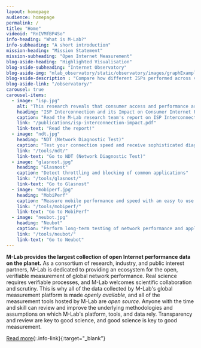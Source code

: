```yaml
---
layout: homepage
audience: homepage
permalink: /
title: "Home"
videoid: "RnIVMfBP4So"
info-heading: "What is M-Lab?"
info-subheading: "A short introduction"
mission-heading: "Mission Statement"
mission-subheading: "Open Internet Measurement"
blog-aside-heading: "Highlighted Visualisation"
blog-aside-subheading: "Internet Observatory"
blog-aside-img: "mlab_observatory/static/observatory/images/graphExample.png"
blog-aside-description : "Compare how different ISPs performed across varying locations in the US."
blog-aside-link: "/observatory/"
carousel: true
carousel-items:
  - image: "isp.jpg"
    alt: "This research reveals that consumer access and performance are directly affected by the business relationships between interconnecting Internet Service Providers (ISPs)."
    heading: "ISP Interconnection and its Impact on Consumer Internet Performance"
    caption: "Read the M-Lab research team's report on ISP Interconnection pointing to consumer harm."
    link: "/publications/isp-interconnection-impact.pdf"
    link-text: "Read the report!"
  - image: "ndt.jpg"
    heading: "NDT (Network Diagnostic Test)"
    caption: "Test your connection speed and receive sophisticated diagnosis of problems limiting performance"
    link: "/tools/ndt/"
    link-text: "Go to NDT (Network Diagnostic Test)"
  - image: "glasnost.jpg"
    heading: "Glasnost"
    caption: "Detect throttling and blocking of common applications"
    link: "/tools/glasnost/"
    link-text: "Go to Glasnost"
  - image: "mobiperf.jpg"
    heading: "MobiPerf"
    caption: "Measure mobile performance and speed with an easy to use application"
    link: "/tools/mobiperf/"
    link-text: "Go to MobiPerf"
  - image: "neubot.jpg"
    heading: "Neubot"
    caption: "Perform long-term testing of network performance and application-specific traffic throttling"
    link: "/tools/neubot/"
    link-text: "Go to Neubot"
---
```


**M-Lab provides the largest collection of open Internet performance data on the planet.** As a consortium of research, industry, and public interest partners, M-Lab is dedicated to providing an ecosystem for the open, verifiable measurement of global network performance. Real science requires verifiable processes, and M-Lab welcomes scientific collaboration and scrutiny. This is why all of the data collected by M-Lab's global measurement platform is made *openly available*, and all of the measurement tools hosted by M-Lab are *open source*. Anyone with the time and skill can review and improve the underlying methodologies and assumptions on which M-Lab's platform, tools, and data rely. Transparency and review are key to good science, and good science is key to good measurement.

[Read more](/about/){:.info-link}{:target="_blank"}
